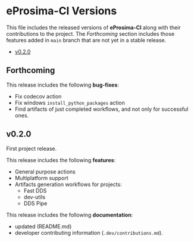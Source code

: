 # eProsima-CI Versions

This file includes the released versions of **eProsima-CI** along with their contributions to the project.
The *Forthcoming* section includes those features added in `main` branch that are not yet in a stable release.

- [v0.2.0](#v0.2.0)

## Forthcoming

This release includes the following **bug-fixes**:

- Fix codecov action
- Fix windows `install_python_packages` action
- Find artifacts of just completed workflows, and not only for successful ones.

## v0.2.0

First project release.

This release includes the following **features**:

- General purpose actions
- Multiplatform support
- Artifacts generation workflows for projects:
  - Fast DDS
  - dev-utils
  - DDS Pipe

This release includes the following **documentation**:

- updated (README.md)
- developer contributing information (`.dev/contributions.md`).
